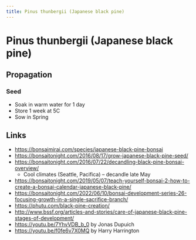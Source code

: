 ```yaml
---
title: Pinus thunbergii (Japanese black pine)
---
```


# Pinus thunbergii (Japanese black pine)

## Propagation

### Seed

- Soak in warm water for 1 day
- Store 1 week at 5C
- Sow in Spring

## Links

- https://bonsaimirai.com/species/japanese-black-pine-bonsai
- https://bonsaitonight.com/2016/08/17/grow-japanese-black-pine-seed/
- https://bonsaitonight.com/2016/07/22/decandling-black-pine-bonsai-overview/
  - Cool climates (Seattle, Pacifica) – decandle late May
- https://bonsaitonight.com/2019/05/07/teach-yourself-bonsai-2-how-to-create-a-bonsai-calendar-japanese-black-pine/
- https://bonsaitonight.com/2022/06/10/bonsai-development-series-26-focusing-growth-in-a-single-sacrifice-branch/
- https://phutu.com/black-pine-creation/
- http://www.bssf.org/articles-and-stories/care-of-japanese-black-pine-stages-of-development/
- https://youtu.be/7YhvVDB_b_0 by Jonas Dupuich
- https://youtu.be/f0fe6v7X0MQ by Harry Harrington
